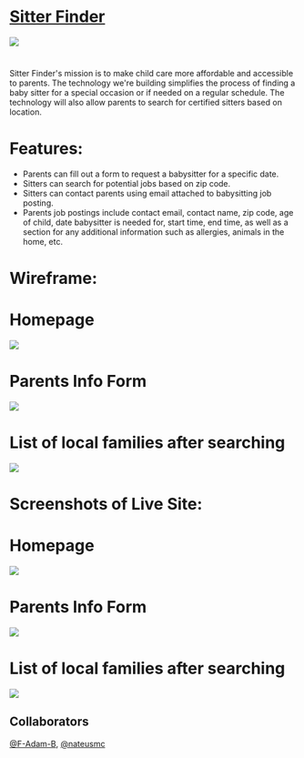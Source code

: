 # <a href="https://sitter-finder.netlify.com/">Sitter Finder</a>

<img src="public/photos/SitterFinder.png"/>

#

Sitter Finder's mission is to make child care more affordable and accessible to parents. The technology we're building simplifies the process of finding a baby sitter for a special occasion or if needed on a regular schedule. The technology will also allow parents to search for certified sitters based on location.

#

# Features:

- Parents can fill out a form to request a babysitter for a specific date.
- Sitters can search for potential jobs based on zip code.
- Sitters can contact parents using email attached to babysitting job posting.
- Parents job postings include contact email, contact name, zip code, age of child, date babysitter is needed for, start time, end time, as well as a section for any additional information such as allergies, animals in the home, etc.

#

# Wireframe:

# Homepage

<img src="public/photos/WireframePart1.png"/>

# Parents Info Form

<img src="public/photos/WireframePart2.png"/>

# List of local families after searching

<img src="public/photos/WireframePart3.png"/>

#

# Screenshots of Live Site:

# Homepage

<img src="public/photos/LivePage1.png"/>

# Parents Info Form

<img src="public/photos/LivePage2.png"/>

# List of local families after searching

<img src="public/photos/LivePage3.png"/>

## Collaborators
<a href="https://github.com/F-Adam-B">@F-Adam-B</a>, <a href="https://github.com/nateusmc">@nateusmc</a>
